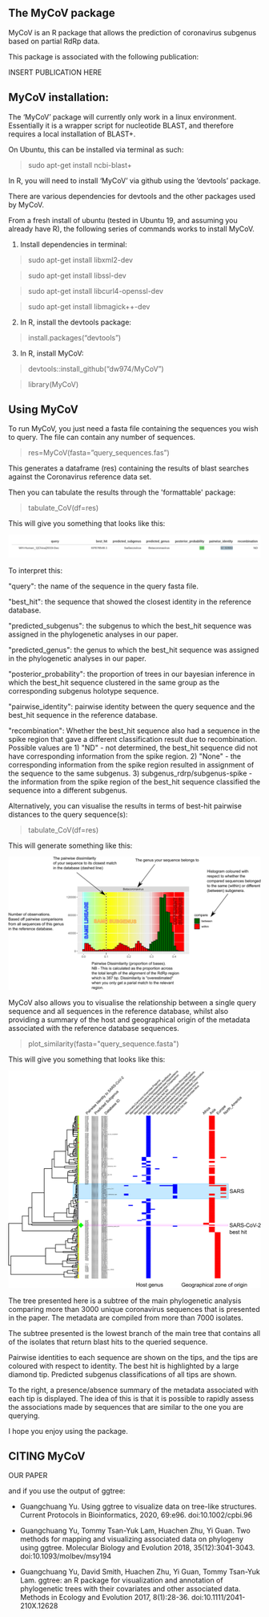 ## The MyCoV package

MyCoV is an R package that allows the prediction of coronavirus subgenus based on partial RdRp data.

This package is associated with the following publication:

INSERT PUBLICATION HERE

## MyCoV installation:

The ‘MyCoV’ package will currently only work in a linux environment.
Essentially it is a wrapper script for nucleotide BLAST, and therefore requires a local installation of BLAST+.

On Ubuntu, this can be installed via terminal as such:

>  sudo apt-get install ncbi-blast+


In R, you will need to install ‘MyCoV’ via github using the ‘devtools’ package.

There are various dependencies for devtools and the other packages used by MyCoV.

From a fresh install of ubuntu (tested in Ubuntu 19, and assuming you already have R), the following series of commands works to install MyCoV.


1) Install dependencies in terminal:

>sudo apt-get install libxml2-dev

>sudo apt-get install libssl-dev

>sudo apt-get install libcurl4-openssl-dev

>sudo apt-get install libmagick++-dev

 
2) In R, install the devtools package:

>install.packages(“devtools”)

 
3) In R, install MyCoV:

>devtools::install_github(“dw974/MyCoV”)

>library(MyCoV)


## Using MyCoV

To run MyCoV, you just need a fasta file containing the sequences you wish to query.
The file can contain any number of sequences.

>res=MyCoV(fasta=”query_sequences.fas”)

This generates a dataframe (res) containing the results of blast searches against the Coronavirus reference data set.

Then you can tabulate the results through the 'formattable' package:

>tabulate_CoV(df=res)

This will give you something that looks like this:

![Tabular representation of MyCoV results.](vignettes/table.png)

To interpret this:

"query": the name of the sequence in the query fasta file.

"best_hit": the sequence that showed the closest identity in the reference database.

"predicted_subgenus": the subgenus to which the best_hit sequence was assigned in the phylogenetic analyses in our paper.

"predicted_genus": the genus to which the best_hit sequence was assigned in the phylogenetic analyses in our paper.

"posterior_probability": the proportion of trees in our bayesian inference in which the best_hit sequence clustered in the same group as the corresponding subgenus holotype sequence.

"pairwise_identity": pairwise identity between the query sequence and the best_hit sequence in the reference database.

"recombination": Whether the best_hit sequence also had a sequence in the spike region that gave a different classification result due to recombination. Possible values are 1) "ND" - not determined, the best_hit sequence did not have corresponding information from the spike region. 2) "None" - the corresponding information from the spike region resulted in assignment of the sequence to the same subgenus. 3) subgenus_rdrp/subgenus-spike - the information from the spike region of the best_hit sequence classified the sequence into a different subgenus.


Alternatively, you can visualise the results in terms of best-hit pairwise distances to the query sequence(s):

>tabulate_CoV(df=res)

This will generate something like this:


![Graphical representation of MyCoV results.](vignettes/hist.png)


MyCoV also allows you to visualise the relationship between a single query sequence and all sequences in the reference database, whilst also providing a summary of the host and geographical origin of the metadata associated with the reference database sequences.

>plot_similarity(fasta="query_sequence.fasta")


This will give you something that looks like this:


![Tabular representation of MyCoV results.](vignettes/tree.png)


The tree presented here is a subtree of the main phylogenetic analysis comparing more than 3000 unique coronavirus sequences that is presented in the paper. The metadata are compiled from more than 7000 isolates.

The subtree presented is the lowest branch of the main tree that contains all of the isolates that return blast hits to the queried sequence.

Pairwise identities to each sequence are shown on the tips, and the tips are coloured with respect to identity. The best hit is highlighted by a large diamond tip. Predicted subgenus classifications of all tips are shown.

To the right, a presence/absence summary of the metadata associated with each tip is displayed. The idea of this is that it is possible to rapidly assess the associations made by sequences that are similar to the one you are querying.

I hope you enjoy using the package.

## CITING MyCoV

OUR PAPER

and if you use the output of ggtree:

- Guangchuang Yu. Using ggtree to visualize data on tree-like structures. Current Protocols in Bioinformatics, 2020, 69:e96. doi:10.1002/cpbi.96

- Guangchuang Yu, Tommy Tsan-Yuk Lam, Huachen Zhu, Yi Guan. Two methods for mapping and visualizing associated data on phylogeny using ggtree. Molecular Biology and Evolution 2018, 35(12):3041-3043. doi:10.1093/molbev/msy194

- Guangchuang Yu, David Smith, Huachen Zhu, Yi Guan, Tommy Tsan-Yuk Lam. ggtree: an R package for visualization and annotation of phylogenetic trees with their covariates and other associated data. Methods in Ecology and Evolution 2017, 8(1):28-36. doi:10.1111/2041-210X.12628
